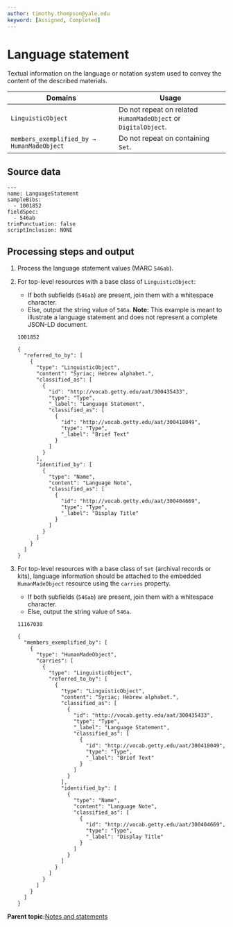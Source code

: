 ```yaml
---
author: timothy.thompson@yale.edu
keyword: [Assigned, Completed]
---
```


# Language statement

Textual information on the language or notation system used to convey the content of the described materials.

|Domains|Usage|
|-------|-----|
|`LinguisticObject`|Do not repeat on related `HumanMadeObject` or `DigitalObject`.|
|`members_exemplified_by → HumanMadeObject`|Do not repeat on containing `Set`.|

## Source data

```
---
name: LanguageStatement
sampleBibs:
  - 1001852
fieldSpec:
  - 546ab
trimPunctuation: false
scriptInclusion: NONE
```

## Processing steps and output

1.  Process the language statement values \(MARC `546ab`\).

2.  For top-level resources with a base class of `LinguisticObject`:

    -   If both subfields \(`546ab`\) are present, join them with a whitespace character.
    -   Else, output the string value of `546a`.
    **Note:** This example is meant to illustrate a language statement and does not represent a complete JSON-LD document.

    `1001852`

    ```
    {
      "referred_to_by": [
        {
          "type": "LinguisticObject",
          "content": "Syriac; Hebrew alphabet.",
          "classified_as": [
            {
              "id": "http://vocab.getty.edu/aat/300435433",
              "type": "Type",
              "_label": "Language Statement",
              "classified_as": [
                {
                  "id": "http://vocab.getty.edu/aat/300418049",
                  "type": "Type",
                  "_label": "Brief Text"
                }
              ]
            }
          ],
          "identified_by": [
            {
              "type": "Name",
              "content": "Language Note",
              "classified_as": [
                {
                  "id": "http://vocab.getty.edu/aat/300404669",
                  "type": "Type",
                  "_label": "Display Title"
                }
              ]
            }
          ]
        }
      ]
    }
    ```

3.  For top-level resources with a base class of `Set` \(archival records or kits\), language information should be attached to the embedded `HumanMadeObject` resource using the `carries` property.

    -   If both subfields \(`546ab`\) are present, join them with a whitespace character.
    -   Else, output the string value of `546a`.
    
    `11167038`

    ```
    {
      "members_exemplified_by": [
        {
          "type": "HumanMadeObject",
          "carries": [
            {
              "type": "LinguisticObject",
              "referred_to_by": [
                {
                  "type": "LinguisticObject",
                  "content": "Syriac; Hebrew alphabet.",
                  "classified_as": [
                    {
                      "id": "http://vocab.getty.edu/aat/300435433",
                      "type": "Type",
                      "_label": "Language Statement",
                      "classified_as": [
                        {
                          "id": "http://vocab.getty.edu/aat/300418049",
                          "type": "Type",
                          "_label": "Brief Text"
                        }
                      ]
                    }
                  ],
                  "identified_by": [
                    {
                      "type": "Name",
                      "content": "Language Note",
                      "classified_as": [
                        {
                          "id": "http://vocab.getty.edu/aat/300404669",
                          "type": "Type",
                          "_label": "Display Title"
                        }
                      ]
                    }
                  ]
                }
              ]
            }
          ]
        }
      ]
    }
    ```


**Parent topic:**[Notes and statements](../../concepts/notes_and_statements.md)


